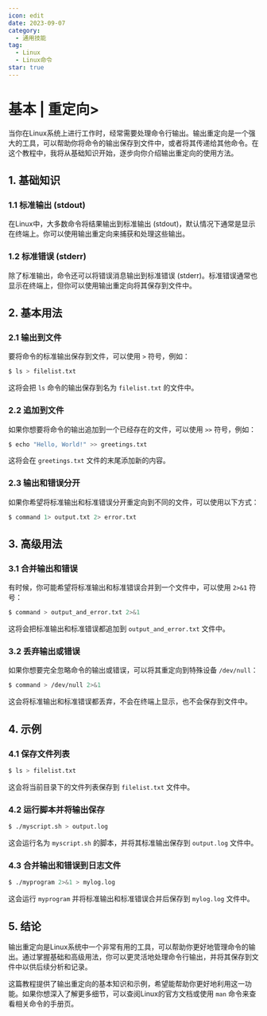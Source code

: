 ```yaml
---
icon: edit
date: 2023-09-07
category:
  - 通用技能
tag:
  - Linux
  - Linux命令
star: true
---
```


# 基本 | 重定向>

当你在Linux系统上进行工作时，经常需要处理命令行输出。输出重定向是一个强大的工具，可以帮助你将命令的输出保存到文件中，或者将其传递给其他命令。在这个教程中，我将从基础知识开始，逐步向你介绍输出重定向的使用方法。

## 1. 基础知识

### 1.1 标准输出 (stdout)
在Linux中，大多数命令将结果输出到标准输出 (stdout)，默认情况下通常是显示在终端上。你可以使用输出重定向来捕获和处理这些输出。

### 1.2 标准错误 (stderr)
除了标准输出，命令还可以将错误消息输出到标准错误 (stderr)。标准错误通常也显示在终端上，但你可以使用输出重定向将其保存到文件中。

## 2. 基本用法

### 2.1 输出到文件
要将命令的标准输出保存到文件，可以使用 `>` 符号，例如：

```bash
$ ls > filelist.txt
```

这将会把 `ls` 命令的输出保存到名为 `filelist.txt` 的文件中。

### 2.2 追加到文件
如果你想要将命令的输出追加到一个已经存在的文件，可以使用 `>>` 符号，例如：

```bash
$ echo "Hello, World!" >> greetings.txt
```

这将会在 `greetings.txt` 文件的末尾添加新的内容。

### 2.3 输出和错误分开
如果你希望将标准输出和标准错误分开重定向到不同的文件，可以使用以下方式：

```bash
$ command 1> output.txt 2> error.txt
```

## 3. 高级用法

### 3.1 合并输出和错误
有时候，你可能希望将标准输出和标准错误合并到一个文件中，可以使用 `2>&1` 符号：

```bash
$ command > output_and_error.txt 2>&1
```

这将会把标准输出和标准错误都追加到 `output_and_error.txt` 文件中。

### 3.2 丢弃输出或错误
如果你想要完全忽略命令的输出或错误，可以将其重定向到特殊设备 `/dev/null`：

```bash
$ command > /dev/null 2>&1
```

这会将标准输出和标准错误都丢弃，不会在终端上显示，也不会保存到文件中。

## 4. 示例

### 4.1 保存文件列表
```bash
$ ls > filelist.txt
```

这会将当前目录下的文件列表保存到 `filelist.txt` 文件中。

### 4.2 运行脚本并将输出保存
```bash
$ ./myscript.sh > output.log
```

这会运行名为 `myscript.sh` 的脚本，并将其标准输出保存到 `output.log` 文件中。

### 4.3 合并输出和错误到日志文件
```bash
$ ./myprogram 2>&1 > mylog.log
```

这会运行 `myprogram` 并将标准输出和标准错误合并后保存到 `mylog.log` 文件中。

## 5. 结论
输出重定向是Linux系统中一个非常有用的工具，可以帮助你更好地管理命令的输出。通过掌握基础和高级用法，你可以更灵活地处理命令行输出，并将其保存到文件中以供后续分析和记录。

这篇教程提供了输出重定向的基本知识和示例，希望能帮助你更好地利用这一功能。如果你想深入了解更多细节，可以查阅Linux的官方文档或使用 `man` 命令来查看相关命令的手册页。

